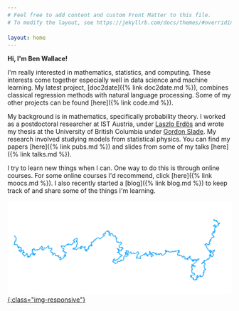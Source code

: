 ```yaml
---
# Feel free to add content and custom Front Matter to this file.
# To modify the layout, see https://jekyllrb.com/docs/themes/#overriding-theme-defaults

layout: home
---
```


**Hi, I'm Ben Wallace!**

I'm really interested in mathematics, statistics, and computing. These interests come together especially well in data science and machine learning. My latest project, [doc2date]({% link doc2date.md %}), combines classical regression methods with natural language processing. Some of my other projects can be found [here]({% link code.md %}).

My background is in mathematics, specifically probability theory. I worked as a postdoctoral researcher at IST Austria, under [Laszlo Erdös](https://ist.ac.at/en/research/math-comp-sciences/erdoes-group/) and wrote my thesis at the University of British Columbia under [Gordon Slade](https://www.math.ubc.ca/~slade/). My research involved studying models from statistical physics. You can find my papers [here]({% link pubs.md %}) and slides from some of my talks [here]({% link talks.md %}).

I try to learn new things when I can. One way to do this is through online courses. For some online courses I'd recommend, click [here]({% link moocs.md %}). I also recently started a [blog]({% link blog.md %}) to keep track of and share some of the things I'm learning.

[![](/assets/plot2d_bridge.png){:class="img-responsive"}](https://github.com/bencwallace/polymers.jl)
